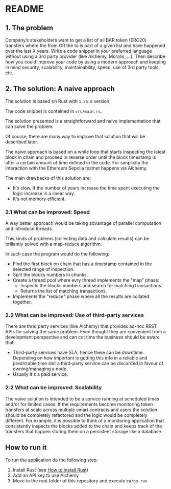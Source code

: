 # README

## 1. The problem

Company’s stakeholders want to get a list of all BAR token (ERC20) transfers where the from OR the to is part of a given list and have happened over the last X years.
Write a code snippet in your preferred language without using a 3rd party provider (like Alchemy, Moralis, ...).
Then describe how you could improve your code by using a modern approach and keeping in mind security, scalability, maintainability, speed, use of 3rd party tools, etc..

## 2. The solution: A naive approach
The solution is based on Rust with `1.75.0` version.

The code snippet is contained in `src/main.rs`.

The solution presented is a straightforward and naive implementation that can solve the problem.

Of course, there are many way to improve that solution that will be described later.

The naive approach is based on a while loop that starts inspecting the latest block in chain and proceed in reverse order until the block timestamp is after a certain amount of time defined in the code.
For simplicity the interaction with the Ethereum Sepolia testnet happens via Alchemy.

The main drawbacks of this solution are:

- It's slow. If the number of years increase the time spent executing the logic increase in a linear way.
- It's not memory efficient.

### 2.1 What can be improved: Speed

A way better approach would be taking advantage of parallel computation and introduce threads.

This kinds of problems (collecting data and calculate results) can be brillantly solved with a map-reduce algorithm.

In such case the program would do the following:

- Find the first block on chain that has a timestamp contained in the selected range of inspection.
- Split the blocks numbers in chunks.
- Create a thread pool where evry thread implements the "map" phase:
  - Inspects the blocks numbers and search for matching transactions.
  - Returns the list of matching transactions.
- Implements the "reduce" phase where all the results are collated together.

### 2.2 What can be improved: Use of third-party services

There are thrid party services (like Alchemy) that provides ad-hoc REST APIs for solving the same problem. Even thought they are convenient from a development perspective and can cut time the businees should be aware that:

- Third-party services have SLA, hence there can be downtime. Depending on how important is getting this info in a reliable and predictable time slot a third-party service can be discarded in favour of owning/managing a node.
- Usually it's a paid service.

### 2.2 What can be improved: Scalability

The naive solution is intended to be a service running at scheduled times and/or for limited cases. If the requirements become monitoring token transfers at scale across multiple smart contracts and users the solution should be completely refactored and the logic would be completely different. For example, it is possible to think of a monitoring application that consistently inspects the blocks added to the chain and keeps track of the transfers that happen storing them on a persistent storage like a database.

## How to run it

To run the application do the following step:

1. Install Rust (see [How to install Rust](https://www.rust-lang.org/tools/install))
2. Add an API key to use Alchemy
3. Move to the root folder of this repository and execute `cargo run`
